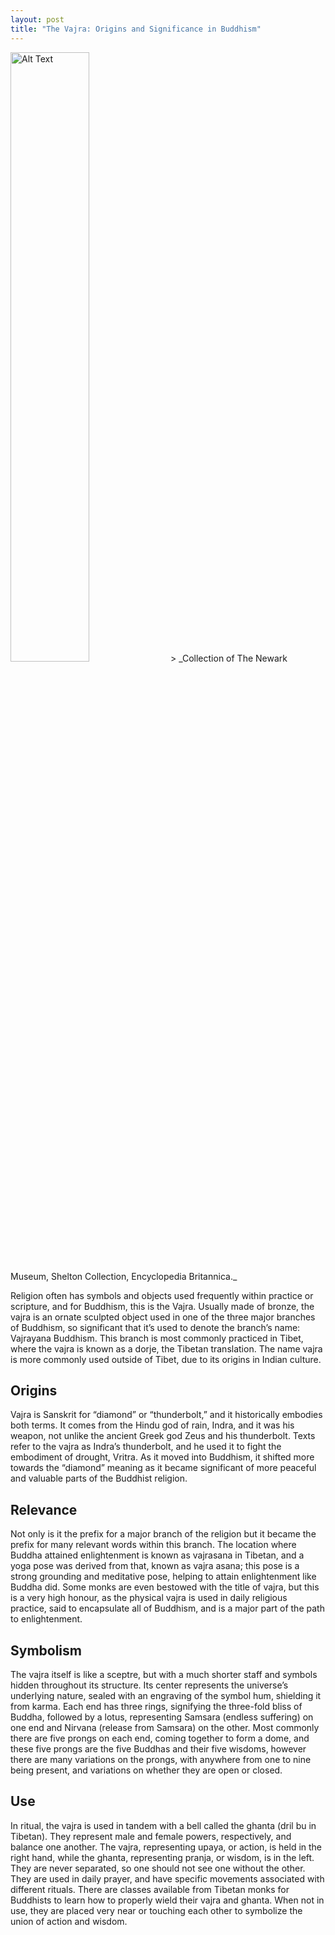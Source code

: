 ```yaml
---
layout: post
title: "The Vajra: Origins and Significance in Buddhism"
---
```

<img src="https://cdn.britannica.com/86/8886-004-77E3B814/Vajra-Newark-Museum.jpg?w=300" alt="Alt Text" style="width:50%; height:auto;">
> _Collection of The Newark Museum, Shelton Collection, Encyclopedia Britannica._

Religion often has symbols and objects used frequently within practice or scripture, and for Buddhism, this is the Vajra. Usually made of bronze, the vajra is an ornate sculpted object used in one of the three major branches of Buddhism, so significant that it’s used to denote the branch’s name: Vajrayana Buddhism. This branch is most commonly practiced in Tibet, where the vajra is known as a dorje, the Tibetan translation. The name vajra is more commonly used outside of Tibet, due to its origins in Indian culture.

## Origins
Vajra is Sanskrit for “diamond” or “thunderbolt,” and it historically embodies both terms. It comes from the Hindu god of rain, Indra, and it was his weapon, not unlike the ancient Greek god Zeus and his thunderbolt. Texts refer to the vajra as Indra’s thunderbolt, and he used it to fight the embodiment of drought, Vritra. As it moved into Buddhism, it shifted more towards the “diamond” meaning as it became significant of more peaceful and valuable parts of the Buddhist religion.

## Relevance
Not only is it the prefix for a major branch of the religion but it became the prefix for many relevant words within this branch. The location where Buddha attained enlightenment is known as vajrasana in Tibetan, and a yoga pose was derived from that, known as vajra asana; this pose is a strong grounding and meditative pose, helping to attain enlightenment like Buddha did. Some monks are even bestowed with the title of vajra, but this is a very high honour, as the physical vajra is used in daily religious practice, said to encapsulate all of Buddhism, and is a major part of the path to enlightenment.

## Symbolism
The vajra itself is like a sceptre, but with a much shorter staff and symbols hidden throughout its structure. Its center represents the universe’s underlying nature, sealed with an engraving of the symbol hum, shielding it from karma. Each end has three rings, signifying the three-fold bliss of Buddha, followed by a lotus, representing Samsara (endless suffering) on one end and Nirvana (release from Samsara) on the other. Most commonly there are five prongs on each end, coming together to form a dome, and these five prongs are the five Buddhas and their five wisdoms, however there are many variations on the prongs, with anywhere from one to nine being present, and variations on whether they are open or closed.

## Use
In ritual, the vajra is used in tandem with a bell called the ghanta (dril bu in Tibetan). They represent male and female powers, respectively, and balance one another. The vajra, representing upaya, or action, is held in the right hand, while the ghanta, representing pranja, or wisdom, is in the left. They are never separated, so one should not see one without the other. They are used in daily prayer, and have specific movements associated with different rituals. There are classes available from Tibetan monks for Buddhists to learn how to properly wield their vajra and ghanta. When not in use, they are placed very near or touching each other to symbolize the union of action and wisdom.

